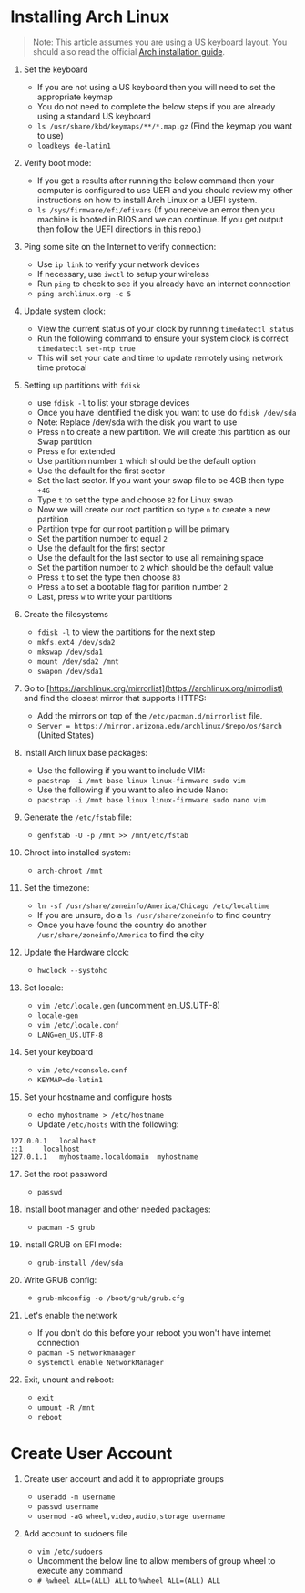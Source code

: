 # Installing Arch Linux

> Note: This article assumes you are using a US keyboard layout. You should also read the official [Arch installation guide](https://wiki.archlinux.org/index.php/installation_guide).

1. Set the keyboard
    - If you are not using a US keyboard then you will need to set the appropriate keymap
    - You do not need to complete the below steps if you are already using a standard US keyboard
    - `ls /usr/share/kbd/keymaps/**/*.map.gz` (Find the keymap you want to use)
    - `loadkeys de-latin1`

2. Verify boot mode:
    - If you get a results after running the below command then your computer is configured to use UEFI and you should review my other instructions on how to install Arch Linux on a UEFI system.
    - `ls /sys/firmware/efi/efivars` (If you receive an error then you machine is booted in BIOS and we can continue. If you get output then follow the UEFI directions in this repo.)

3. Ping some site on the Internet to verify connection:
    - Use `ip link` to verify your network devices
    - If necessary, use `iwctl` to setup your wireless
    - Run `ping` to check to see if you already have an internet connection
    - `ping archlinux.org -c 5`

4. Update system clock:
    - View the current status of your clock by running `timedatectl status`
    - Run the following command to ensure your system clock is correct `timedatectl set-ntp true`
    - This will set your date and time to update remotely using network time protocal

5. Setting up partitions with `fdisk`
    - use `fdisk -l` to list your storage devices
    - Once you have identified the disk you want to use do `fdisk /dev/sda`
    - Note: Replace /dev/sda with the disk you want to use
    - Press `n` to create a new partition. We will create this partition as our Swap partition
    - Press `e` for extended
    - Use partition number `1` which should be the default option
    - Use the default for the first sector
    - Set the last sector. If you want your swap file to be 4GB then type `+4G`
    - Type `t` to set the type and choose `82` for Linux swap
    - Now we will create our root partition so type `n` to create a new partition
    - Partition type for our root partition `p` will be primary
    - Set the partition number to equal `2`
    - Use the default for the first sector
    - Use the default for the last sector to use all remaining space
    - Set the partition number to `2` which should be the default value
    - Press `t` to set the type then choose `83`
    - Press `a` to set a bootable flag for parition number `2`
    - Last, press `w` to write your partitions

6. Create the filesystems
    - `fdisk -l` to view the partitions for the next step
    - `mkfs.ext4 /dev/sda2`
    - `mkswap /dev/sda1`
    - `mount /dev/sda2 /mnt`
    - `swapon /dev/sda1`

7. Go to [https://archlinux.org/mirrorlist](https://archlinux.org/mirrorlist) and find the closest mirror that supports HTTPS:
    - Add the mirrors on top of the `/etc/pacman.d/mirrorlist` file.
    - `Server = https://mirror.arizona.edu/archlinux/$repo/os/$arch` (United States)

8. Install Arch linux base packages:
    - Use the following if you want to include VIM:
    - `pacstrap -i /mnt base linux linux-firmware sudo vim`
    - Use the following if you want to also include Nano:
    - `pacstrap -i /mnt base linux linux-firmware sudo nano vim`

9. Generate the `/etc/fstab` file:
    - `genfstab -U -p /mnt >> /mnt/etc/fstab`

10. Chroot into installed system:
    - `arch-chroot /mnt`

11. Set the timezone:
    - `ln -sf /usr/share/zoneinfo/America/Chicago /etc/localtime`
    - If you are unsure, do a `ls /usr/share/zoneinfo` to find country
    - Once you have found the country do another `/usr/share/zoneinfo/America` to find the city

12. Update the Hardware clock:
    - `hwclock --systohc`

13. Set locale:
    - `vim /etc/locale.gen` (uncomment en_US.UTF-8)
    - `locale-gen`
    - `vim /etc/locale.conf`
    - `LANG=en_US.UTF-8`

14. Set your keyboard
    - `vim /etc/vconsole.conf`
    - `KEYMAP=de-latin1`

15. Set your hostname and configure hosts
    - `echo myhostname > /etc/hostname`
    - Update `/etc/hosts` with the following:

```
127.0.0.1	localhost
::1		localhost
127.0.1.1	myhostname.localdomain	myhostname
```

17. Set the root password
    - `passwd`

18. Install boot manager and other needed packages:
    - `pacman -S grub`

19. Install GRUB on EFI mode:
    - `grub-install /dev/sda`

20. Write GRUB config:
    - `grub-mkconfig -o /boot/grub/grub.cfg`

21. Let's enable the network
    - If you don't do this before your reboot you won't have internet connection
    - `pacman -S networkmanager`
    - `systemctl enable NetworkManager`

22. Exit, unount and reboot:
    - `exit`
    - `umount -R /mnt`
    - `reboot`

# Create User Account

1. Create user account and add it to appropriate groups

    - `useradd -m username`
    - `passwd username`
    - `usermod -aG wheel,video,audio,storage username`

2. Add account to sudoers file

    - `vim /etc/sudoers`
    - Uncomment the below line to allow members of group wheel to execute any command
    - `# %wheel ALL=(ALL) ALL` to `%wheel ALL=(ALL) ALL`
